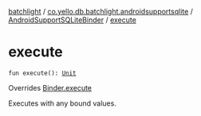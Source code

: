 [batchlight](../../index.md) / [co.yello.db.batchlight.androidsupportsqlite](../index.md) / [AndroidSupportSQLiteBinder](index.md) / [execute](execute.md)

# execute

`fun execute(): `[`Unit`](https://kotlinlang.org/api/latest/jvm/stdlib/kotlin/-unit/index.html)

Overrides [Binder.execute](../../co.yello.db.batchlight/-binder/execute.md)

Executes with any bound values.

